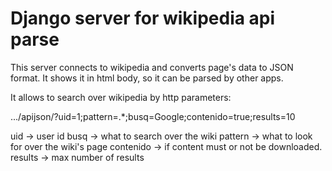 Django server for wikipedia api parse
=====================================

This server connects to wikipedia and converts page's data to JSON format. It shows it in html body, so it can be parsed by other apps.

It allows to search over wikipedia by http parameters:

.../apijson/?uid=1;pattern=.*;busq=Google;contenido=true;results=10

uid -> user id
busq -> what to search over the wiki
pattern -> what to look for over the wiki's page
contenido -> if content must or not be downloaded.
results -> max number of results
